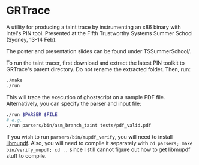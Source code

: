 # GRTrace

A utility for producing a taint trace by instrumenting an x86 binary
with Intel's PIN tool. Presented at the Fifth Trustworthy Systems
Summer School (Sydney, 13-14 Feb).

The poster and presentation slides can be found under TSSummerSchool/.

To run the taint tracer, first download and extract the latest PIN toolkit to
GRTrace's parent directory. Do not rename the extracted folder. Then, run:

```bash
./make
./run
```

This will trace the execution of ghostscript on a sample PDF file.
Alternatively, you can specify the parser and input file:

```bash
./run $PARSER $FILE
# e.g.
./run parsers/bin/asm_branch_taint tests/pdf_valid.pdf
```

If you wish to run `parsers/bin/mupdf_verify`, you will need to install
[libmupdf](http://mupdf.com). Also, you will need to compile it separately with
`cd parsers; make bin/verify_mupdf; cd ..` since I still cannot figure out how
to get libmupdf stuff to compile.
